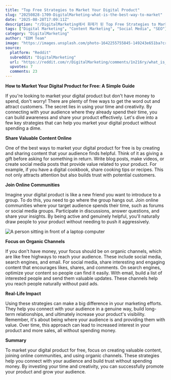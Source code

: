 ```yaml
---
title: "Top Free Strategies to Market Your Digital Product"
slug: "20250828-1709-DigitalMarketing-what-is-the-best-way-to-market"
date: "2025-08-28T17:09:11Z"
description: "r/DigitalMarketing에서 화제가 된 Top Free Strategies to Market Your Digital Product에 대한 깊이 있는 분석과 인사이트"
tags: ["Digital Marketing", "Content Marketing", "Social Media", "SEO"]
category: "DigitalMarketing"
author: "EDM Team"
image: "https://images.unsplash.com/photo-1642255755845-149243e651ba?crop=entropy&cs=tinysrgb&fit=max&fm=jpg&ixid=M3w3OTU0NDF8MHwxfHNlYXJjaHwzOHx8ZGlnaXRhbCUyMG1hcmtldGluZ3xlbnwxfDB8fHwxNzU2NDAwOTQxfDA&ixlib=rb-4.1.0&q=80&w=1080"
source:
  platform: "Reddit"
  subreddit: "DigitalMarketing"
  url: "https://reddit.com/r/DigitalMarketing/comments/1n216ry/what_is_the_best_way_to_market_my_digital_product/"
  upvotes: 7
  comments: 23
---
```


**How to Market Your Digital Product for Free: A Simple Guide**

If you're looking to market your digital product but don't have money to spend, don't worry! There are plenty of free ways to get the word out and attract customers. The secret lies in using your time and creativity. By connecting with your audience where they already spend their time, you can build awareness and share your product effectively. Let's dive into a few key strategies that can help you market your digital product without spending a dime.

**Share Valuable Content Online**

One of the best ways to market your digital product for free is by creating and sharing content that your audience finds helpful. Think of it as giving a gift before asking for something in return. Write blog posts, make videos, or create social media posts that provide value related to your product. For example, if you have a digital cookbook, share cooking tips or recipes. This not only attracts attention but also builds trust with potential customers.

**Join Online Communities**

Imagine your digital product is like a new friend you want to introduce to a group. To do this, you need to go where the group hangs out. Join online communities where your target audience spends their time, such as forums or social media groups. Participate in discussions, answer questions, and share your insights. By being active and genuinely helpful, you'll naturally draw people to your product without needing to push it aggressively.

![A person sitting in front of a laptop computer](https://images.unsplash.com/photo-1726066012699-1c843dad5fd8?crop=entropy&cs=tinysrgb&fit=max&fm=jpg&ixid=M3w3OTU0NDF8MHwxfHNlYXJjaHwzNHx8c2VvfGVufDF8MHx8fDE3NTY0MDA5NDJ8MA&ixlib=rb-4.1.0&q=80&w=1080)

**Focus on Organic Channels**

If you don't have money, your focus should be on organic channels, which are like free highways to reach your audience. These include social media, search engines, and email. For social media, share interesting and engaging content that encourages likes, shares, and comments. On search engines, optimize your content so people can find it easily. With email, build a list of interested people and send them valuable updates. These channels help you reach people naturally without paid ads.

**Real-Life Impact**

Using these strategies can make a big difference in your marketing efforts. They help you connect with your audience in a genuine way, build long-term relationships, and ultimately increase your product's visibility. Remember, it's about being where your audience is and providing them with value. Over time, this approach can lead to increased interest in your product and more sales, all without spending money.

**Summary**

To market your digital product for free, focus on creating valuable content, joining online communities, and using organic channels. These strategies help you connect with your audience and build trust without spending money. By investing your time and creativity, you can successfully promote your product and grow your audience.